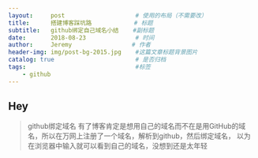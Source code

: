 ```yaml
---
layout:     post                    # 使用的布局（不需要改）
title:      搭建博客踩坑路            # 标题 
subtitle:   github绑定自己域名小结    #副标题
date:       2018-08-23              # 时间
author:     Jeremy                 # 作者
header-img: img/post-bg-2015.jpg    #这篇文章标题背景图片
catalog: true                       # 是否归档
tags:                               #标签
    - github
---
```


## Hey
>github绑定域名
有了博客肯定是想用自己的域名而不在是用GitHub的域名，所以在万网上注册了一个域名，解析到github，然后绑定域名，
以为在浏览器中输入就可以看到自己的域名，没想到还是太年轻

